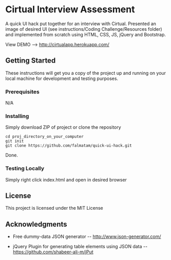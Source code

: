 # Cirtual Interview Assessment

A quick UI hack put together for an interview with Cirtual. Presented an image of desired UI (see instructions/Coding Challenge/Resources folder) and implemented from scratch using HTML, CSS, JS, jQuery and Bootstrap.

View DEMO --> http://cirtualapp.herokuapp.com/

## Getting Started

These instructions will get you a copy of the project up and running on your local machine for development and testing purposes. 

### Prerequisites

N/A


### Installing

Simply download ZIP of project or clone the repository

```
cd proj_directory_on_your_computer
git init
git clone https://github.com/falmatam/quick-ui-hack.git
```

Done.



### Testing Locally

Simply right click index.html and open in desired browser 


## License

This project is licensed under the MIT License

## Acknowledgments

* Free dummy-data JSON generator -- http://www.json-generator.com/

* jQuery Plugin for generating table elements using JSON data -- https://github.com/shabeer-ali-m/jPut 
